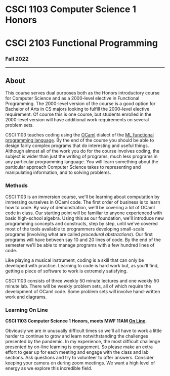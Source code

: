 # CSCI 1103 Computer Science 1 Honors

# CSCI 2103 Functional Programming

### Fall 2022

---

## About

This course serves dual purposes both as the Honors introductory course for Computer Science and as a 2000-level elective in Functional Programming. The 2000-level version of the course is a good option for Bachelor of Arts in CS majors looking to fulfill the 2000-level elective requirement. Of course this is one course, but students enrolled in the 2000-level version  will have additional work requirements on several problem sets.

 CSCI 1103 teaches coding using the [OCaml](http://ocaml.org) dialect of the [ML functional programming language](https://en.wikipedia.org/wiki/ML_(programming_language)). By the end of the course you should be able to design fairly complex programs that do interesting and useful things. Although almost all of the work you do for the course involves coding, the subject is wider than just the writing of programs, much less programs in any particular programming language. You will learn something about the particular approach Computer Science takes to representing and manipulating information, and to solving problems.

### Methods

CSCI 1103 is an immersion course, we'll be learning about computation by immersing ourselves in OCaml code. The first order of business is to learn how to code. By way of demonstration, we'll be covering a lot 
of OCaml code in class.  Our starting point will be familiar to anyone experienced with basic high-school algebra. Using this as our foundation, we'll introduce new programming concepts and constructs, step by step, until we've covered most of the tools available to programmers developing small-scale programs (involving what are called *procedural abstractions*). Our first programs will have between say 10 and 20 lines of code. By the end of the semester we'll be able to manage programs with a few hundred lines of code.

Like playing a musical instrument, coding is a skill that can only be developed with practice. Learning to code is hard work but, as you'll find, getting a piece of software to work is extremely satisfying.

CSCI 1103 consists of three weekly 50 minute lectures and one weekly 50 minute lab. There will be weekly problem sets, all of which require the development of OCaml code. Some problem sets will involve hand-written work and diagrams.

### Learning On Line

**CSCI 1103 Computer Science 1 Honors, meets MWF 11AM [On Line](https://bccte.zoom.us/j/3306891980).**

Obviously we are in unusually difficult times so we'll all have to work a little harder to continue to grow and learn notwithstanding the challenges presented by the pandemic. In my experience, the most difficult challenge presented by on-line learning is engagement. So please make an extra effort to gear up for each meeting and engage with the class and lab sections. Ask questions and try to volunteer to offer answers. Consider keeping your camera on during zoom meetings. We want a high level of energy as we explore this incredible field.